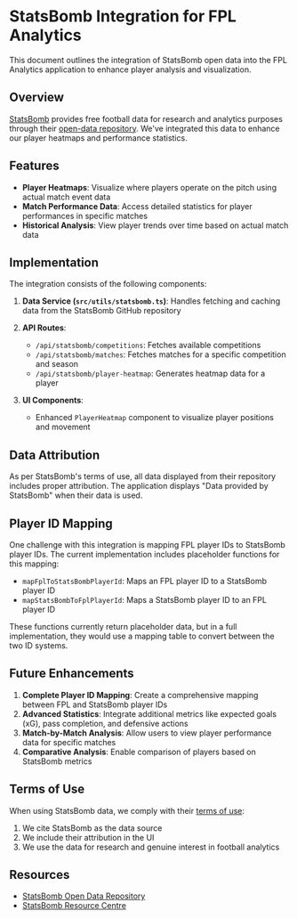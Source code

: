 # StatsBomb Integration for FPL Analytics

This document outlines the integration of StatsBomb open data into the FPL Analytics application to enhance player analysis and visualization.

## Overview

[StatsBomb](https://statsbomb.com/) provides free football data for research and analytics purposes through their [open-data repository](https://github.com/statsbomb/open-data). We've integrated this data to enhance our player heatmaps and performance statistics.

## Features

- **Player Heatmaps**: Visualize where players operate on the pitch using actual match event data
- **Match Performance Data**: Access detailed statistics for player performances in specific matches
- **Historical Analysis**: View player trends over time based on actual match data

## Implementation

The integration consists of the following components:

1. **Data Service (`src/utils/statsbomb.ts`)**: Handles fetching and caching data from the StatsBomb GitHub repository
2. **API Routes**:
   - `/api/statsbomb/competitions`: Fetches available competitions
   - `/api/statsbomb/matches`: Fetches matches for a specific competition and season
   - `/api/statsbomb/player-heatmap`: Generates heatmap data for a player

3. **UI Components**:
   - Enhanced `PlayerHeatmap` component to visualize player positions and movement

## Data Attribution

As per StatsBomb's terms of use, all data displayed from their repository includes proper attribution. The application displays "Data provided by StatsBomb" when their data is used.

## Player ID Mapping

One challenge with this integration is mapping FPL player IDs to StatsBomb player IDs. The current implementation includes placeholder functions for this mapping:

- `mapFplToStatsBombPlayerId`: Maps an FPL player ID to a StatsBomb player ID
- `mapStatsBombToFplPlayerId`: Maps a StatsBomb player ID to an FPL player ID

These functions currently return placeholder data, but in a full implementation, they would use a mapping table to convert between the two ID systems.

## Future Enhancements

1. **Complete Player ID Mapping**: Create a comprehensive mapping between FPL and StatsBomb player IDs
2. **Advanced Statistics**: Integrate additional metrics like expected goals (xG), pass completion, and defensive actions
3. **Match-by-Match Analysis**: Allow users to view player performance data for specific matches
4. **Comparative Analysis**: Enable comparison of players based on StatsBomb metrics

## Terms of Use

When using StatsBomb data, we comply with their [terms of use](https://github.com/statsbomb/open-data/blob/master/LICENSE.pdf):

1. We cite StatsBomb as the data source
2. We include their attribution in the UI
3. We use the data for research and genuine interest in football analytics

## Resources

- [StatsBomb Open Data Repository](https://github.com/statsbomb/open-data)
- [StatsBomb Resource Centre](https://statsbomb.com/resource-centre/) 